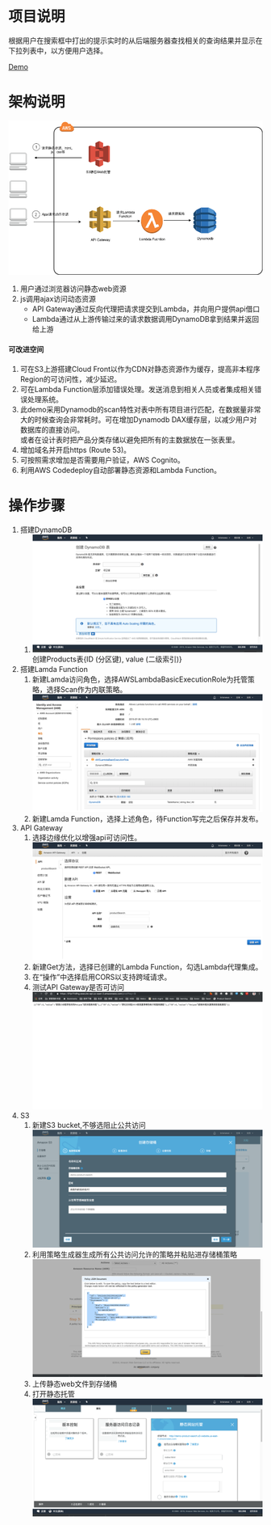 # 项目说明
根据用户在搜索框中打出的提示实时的从后端服务器查找相关的查询结果并显示在下拉列表中，以方便用户选择。

[Demo](http://demo-product-search.s3-website.us-east-2.amazonaws.com)

# 架构说明

![架构图](./diagrams/arch.png)
1. 用户通过浏览器访问静态web资源
2. js调用ajax访问动态资源
   - API Gateway通过反向代理把请求提交到Lambda，并向用户提供api借口
   - Lambda通过从上游传输过来的请求数据调用DynamoDB拿到结果并返回给上游

#### 可改进空间
1. 可在S3上游搭建Cloud Front以作为CDN对静态资源作为缓存，提高非本程序Region的可访问性，减少延迟。
2. 可在Lambda Function层添加错误处理。发送消息到相关人员或者集成相关错误处理系统。
3. 此demo采用Dynamodb的scan特性对表中所有项目进行匹配，在数据量非常大的时候查询会非常耗时。可在增加Dynamodb DAX缓存层，以减少用户对数据库的直接访问。<br>
或者在设计表时把产品分类存储以避免把所有的主数据放在一张表里。<br>
4. 增加域名并开启https (Route 53)。
5. 可按照需求增加是否需要用户验证，AWS Cognito。
6. 利用AWS Codedeploy自动部署静态资源和Lambda Function。

# 操作步骤
1. 搭建DynamoDB
   1. ![DynamoDB](./diagrams/dynamodb.png)
   创建Products表{ID (分区键), value (二级索引)}
2. 搭建Lamda Function
   1. 新建Lamda访问角色，选择AWSLambdaBasicExecutionRole为托管策略，选择Scan作为内联策略。
   ![Role](./diagrams/role.png)
   2. 新建Lamda Function，选择上述角色，待Function写完之后保存并发布。
3. API Gateway
   1. 选择边缘优化以增强api可访问性。
   ![APIGateway](./diagrams/apigateway.png)
   2. 新建Get方法，选择已创建的Lambda Function，勾选Lambda代理集成。
   3. 在“操作”中选择启用CORS以支持跨域请求。
   4. 测试API Gateway是否可访问
   ![Test APIGateway](./diagrams/testag.png)
4. S3
   1. 新建S3 bucket,不够选阻止公共访问
   ![S3 Create](./diagrams/s3new.png)
   2. 利用策略生成器生成所有公共访问允许的策略并粘贴进存储桶策略
   ![S3 Create](./diagrams/s3policy.png)
   3. 上传静态web文件到存储桶
   4. 打开静态托管
   ![S3 Create](./diagrams/s3web.png)

